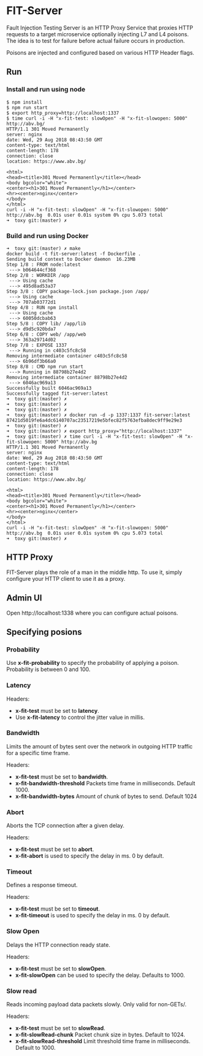 # FIT-Server

Fault Injection Testing Server is an HTTP Proxy Service that proxies HTTP requests to a target microservice optionally injecting L7 and L4 poisons.
The idea is to test for failure before actual failure occurs in production.

Poisons are injected and configured based on various HTTP Header flags.

## Run

### Install and run using node

```
$ npm install
$ npm run start
$ export http_proxy=http://localhost:1337
$ time curl -i -H "x-fit-test: slowOpen" -H "x-fit-slowopen: 5000" http://abv.bg/
HTTP/1.1 301 Moved Permanently
server: nginx
date: Wed, 29 Aug 2018 08:43:50 GMT
content-type: text/html
content-length: 178
connection: close
location: https://www.abv.bg/

<html>
<head><title>301 Moved Permanently</title></head>
<body bgcolor="white">
<center><h1>301 Moved Permanently</h1></center>
<hr><center>nginx</center>
</body>
</html>
curl -i -H "x-fit-test: slowOpen" -H "x-fit-slowopen: 5000" http://abv.bg  0.01s user 0.01s system 0% cpu 5.073 total
➜  toxy git:(master) ✗
```

### Build and run using Docker

```
➜  toxy git:(master) ✗ make
docker build -t fit-server:latest -f Dockerfile .
Sending build context to Docker daemon  16.23MB
Step 1/8 : FROM node:latest
 ---> b064644cf368
Step 2/8 : WORKDIR /app
 ---> Using cache
 ---> 495d8ad53a37
Step 3/8 : COPY package-lock.json package.json /app/
 ---> Using cache
 ---> 707ab03772d1
Step 4/8 : RUN npm install
 ---> Using cache
 ---> 60050dcbab63
Step 5/8 : COPY lib/ /app/lib
 ---> d9d5c920bda7
Step 6/8 : COPY web/ /app/web
 ---> 363a29714d02
Step 7/8 : EXPOSE 1337
 ---> Running in c403c5fc8c58
Removing intermediate container c403c5fc8c58
 ---> 6b96df3b66a0
Step 8/8 : CMD npm run start
 ---> Running in 88798b27e4d2
Removing intermediate container 88798b27e4d2
 ---> 6046ac969a13
Successfully built 6046ac969a13
Successfully tagged fit-server:latest
➜  toxy git:(master) ✗
➜  toxy git:(master) ✗ 
➜  toxy git:(master) ✗ 
➜  toxy git:(master) ✗ docker run -d -p 1337:1337 fit-server:latest
87421d5019fe6a4dc6140707ac23517219e5bfec82f5763efba8dec9ff9e29e3
➜  toxy git:(master) ✗ 
➜  toxy git:(master) ✗ export http_proxy="http://localhost:1337"
➜  toxy git:(master) ✗ time curl -i -H "x-fit-test: slowOpen" -H "x-fit-slowopen: 5000" http://abv.bg
HTTP/1.1 301 Moved Permanently
server: nginx
date: Wed, 29 Aug 2018 08:43:50 GMT
content-type: text/html
content-length: 178
connection: close
location: https://www.abv.bg/

<html>
<head><title>301 Moved Permanently</title></head>
<body bgcolor="white">
<center><h1>301 Moved Permanently</h1></center>
<hr><center>nginx</center>
</body>
</html>
curl -i -H "x-fit-test: slowOpen" -H "x-fit-slowopen: 5000" http://abv.bg  0.01s user 0.01s system 0% cpu 5.073 total
➜  toxy git:(master) ✗
```

## HTTP Proxy

FIT-Server plays the role of a man in the middle http.
To use it, simply configure your HTTP client to use it as a proxy.

## Admin UI

Open http://localhost:1338 where you can configure actual poisons.

## Specifying posions

### Probability

Use **x-fit-probability** to specify the probability of applying a poison.
Probability is between 0 and 100.

### Latency

Headers:
* **x-fit-test** must be set to **latency**.
* Use **x-fit-latency** to control the jitter value in millis.

### Bandwidth

Limits the amount of bytes sent over the network in outgoing HTTP traffic for a specific time frame.

Headers:
* **x-fit-test** must be set to **bandwidth**. 
* **x-fit-bandwidth-threshold** Packets time frame in milliseconds. Default 1000.
* **x-fit-bandwidth-bytes** Amount of chunk of bytes to send. Default 1024

### Abort

Aborts the TCP connection after a given delay.

Headers:
* **x-fit-test** must be set to **abort**.
* **x-fit-abort** is used to specify the delay in ms. 0 by default.

### Timeout

Defines a response timeout.

Headers:
* **x-fit-test** must be set to **timeout**.
* **x-fit-timeout** is used to specify the delay in ms. 0 by default.

### Slow Open

Delays the HTTP connection ready state.

Headers:
* **x-fit-test** must be set to **slowOpen**.
* **x-fit-slowOpen** can be used to specify the delay. Defaults to 1000.

### Slow read

Reads incoming payload data packets slowly.
Only valid for non-GETs/.

Headers:
* **x-fit-test** must be set to **slowRead**.
* **x-fit-slowRead-chunk** Packet chunk size in bytes. Default to 1024.
* **x-fit-slowRead-threshold** Limit threshold time frame in milliseconds. Default to 1000.

